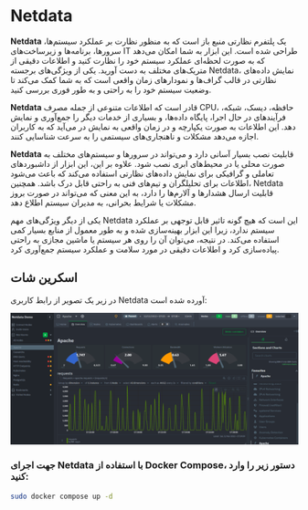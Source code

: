 # Netdata

**Netdata** یک پلتفرم نظارتی منبع باز است که به منظور نظارت بر عملکرد سیستم‌ها، سرورها، برنامه‌ها و زیرساخت‌های IT طراحی شده است. این ابزار به شما امکان می‌دهد که به صورت لحظه‌ای عملکرد سیستم خود را نظارت کنید و اطلاعات دقیقی از متریک‌های مختلف به دست آورید. یکی از ویژگی‌های برجسته Netdata، نمایش داده‌های نظارتی در قالب گراف‌ها و نمودارهای زمان واقعی است که به شما کمک می‌کند تا وضعیت سیستم خود را به راحتی و به طور فوری بررسی کنید.

**Netdata** قادر است که اطلاعات متنوعی از جمله مصرف CPU، حافظه، دیسک، شبکه، فرآیندهای در حال اجرا، پایگاه داده‌ها، و بسیاری از خدمات دیگر را جمع‌آوری و نمایش دهد. این اطلاعات به صورت یکپارچه و در زمان واقعی به نمایش در می‌آید که به کاربران اجازه می‌دهد مشکلات و ناهنجاری‌های سیستمی را به سرعت شناسایی کنند.

**Netdata** قابلیت نصب بسیار آسانی دارد و می‌تواند در سرورها و سیستم‌های مختلف به صورت محلی یا در محیط‌های ابری نصب شود. علاوه بر این، این ابزار از داشبوردهای تعاملی و گرافیکی برای نمایش داده‌های نظارتی استفاده می‌کند که باعث می‌شود اطلاعات برای تحلیلگران و تیم‌های فنی به راحتی قابل درک باشد. همچنین، Netdata قابلیت ارسال هشدارها و آلارم‌ها را دارد، به این معنی که می‌تواند در صورت بروز مشکلات یا شرایط بحرانی، به مدیران سیستم اطلاع دهد.

یکی از دیگر ویژگی‌های مهم Netdata این است که هیچ گونه تاثیر قابل توجهی بر عملکرد سیستم ندارد، زیرا این ابزار بهینه‌سازی شده و به طور معمول از منابع بسیار کمی استفاده می‌کند. در نتیجه، می‌توان آن را روی هر سیستم یا ماشین‌ مجازی به راحتی پیاده‌سازی کرد و اطلاعات دقیقی در مورد سلامت و عملکرد سیستم جمع‌آوری کرد.

## اسکرین شات

در زیر یک تصویر از رابط کاربری Netdata آورده شده است:

![Screenshot](screenshot.png)

### جهت اجرای Netdata با استفاده از Docker Compose، دستور زیر را وارد کنید:

```bash
sudo docker compose up -d
```

